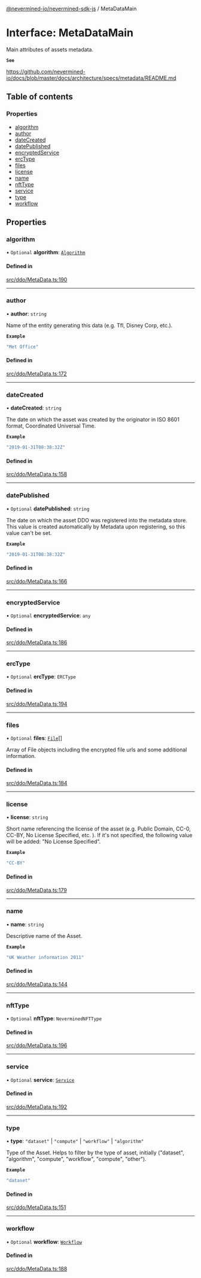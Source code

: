 [@nevermined-io/nevermined-sdk-js](../code-reference.md) / MetaDataMain

# Interface: MetaDataMain

Main attributes of assets metadata.

**`See`**

https://github.com/nevermined-io/docs/blob/master/docs/architecture/specs/metadata/README.md

## Table of contents

### Properties

- [algorithm](MetaDataMain.md#algorithm)
- [author](MetaDataMain.md#author)
- [dateCreated](MetaDataMain.md#datecreated)
- [datePublished](MetaDataMain.md#datepublished)
- [encryptedService](MetaDataMain.md#encryptedservice)
- [ercType](MetaDataMain.md#erctype)
- [files](MetaDataMain.md#files)
- [license](MetaDataMain.md#license)
- [name](MetaDataMain.md#name)
- [nftType](MetaDataMain.md#nfttype)
- [service](MetaDataMain.md#service)
- [type](MetaDataMain.md#type)
- [workflow](MetaDataMain.md#workflow)

## Properties

### algorithm

• `Optional` **algorithm**: [`Algorithm`](Algorithm.md)

#### Defined in

[src/ddo/MetaData.ts:190](https://github.com/nevermined-io/sdk-js/blob/097b71b/src/ddo/MetaData.ts#L190)

___

### author

• **author**: `string`

Name of the entity generating this data (e.g. Tfl, Disney Corp, etc.).

**`Example`**

```ts
"Met Office"
```

#### Defined in

[src/ddo/MetaData.ts:172](https://github.com/nevermined-io/sdk-js/blob/097b71b/src/ddo/MetaData.ts#L172)

___

### dateCreated

• **dateCreated**: `string`

The date on which the asset was created by the originator in
ISO 8601 format, Coordinated Universal Time.

**`Example`**

```ts
"2019-01-31T08:38:32Z"
```

#### Defined in

[src/ddo/MetaData.ts:158](https://github.com/nevermined-io/sdk-js/blob/097b71b/src/ddo/MetaData.ts#L158)

___

### datePublished

• `Optional` **datePublished**: `string`

The date on which the asset DDO was registered into the metadata store.
This value is created automatically by Metadata upon registering,
so this value can't be set.

**`Example`**

```ts
"2019-01-31T08:38:32Z"
```

#### Defined in

[src/ddo/MetaData.ts:166](https://github.com/nevermined-io/sdk-js/blob/097b71b/src/ddo/MetaData.ts#L166)

___

### encryptedService

• `Optional` **encryptedService**: `any`

#### Defined in

[src/ddo/MetaData.ts:186](https://github.com/nevermined-io/sdk-js/blob/097b71b/src/ddo/MetaData.ts#L186)

___

### ercType

• `Optional` **ercType**: `ERCType`

#### Defined in

[src/ddo/MetaData.ts:194](https://github.com/nevermined-io/sdk-js/blob/097b71b/src/ddo/MetaData.ts#L194)

___

### files

• `Optional` **files**: [`File`](File.md)[]

Array of File objects including the encrypted file urls and some additional information.

#### Defined in

[src/ddo/MetaData.ts:184](https://github.com/nevermined-io/sdk-js/blob/097b71b/src/ddo/MetaData.ts#L184)

___

### license

• **license**: `string`

Short name referencing the license of the asset (e.g. Public Domain, CC-0, CC-BY, No License Specified, etc. ).
If it's not specified, the following value will be added: "No License Specified".

**`Example`**

```ts
"CC-BY"
```

#### Defined in

[src/ddo/MetaData.ts:179](https://github.com/nevermined-io/sdk-js/blob/097b71b/src/ddo/MetaData.ts#L179)

___

### name

• **name**: `string`

Descriptive name of the Asset.

**`Example`**

```ts
"UK Weather information 2011"
```

#### Defined in

[src/ddo/MetaData.ts:144](https://github.com/nevermined-io/sdk-js/blob/097b71b/src/ddo/MetaData.ts#L144)

___

### nftType

• `Optional` **nftType**: `NeverminedNFTType`

#### Defined in

[src/ddo/MetaData.ts:196](https://github.com/nevermined-io/sdk-js/blob/097b71b/src/ddo/MetaData.ts#L196)

___

### service

• `Optional` **service**: [`Service`](Service.md)

#### Defined in

[src/ddo/MetaData.ts:192](https://github.com/nevermined-io/sdk-js/blob/097b71b/src/ddo/MetaData.ts#L192)

___

### type

• **type**: ``"dataset"`` \| ``"compute"`` \| ``"workflow"`` \| ``"algorithm"``

Type of the Asset. Helps to filter by the type of asset,
initially ("dataset", "algorithm", "compute", "workflow", "compute", "other").

**`Example`**

```ts
"dataset"
```

#### Defined in

[src/ddo/MetaData.ts:151](https://github.com/nevermined-io/sdk-js/blob/097b71b/src/ddo/MetaData.ts#L151)

___

### workflow

• `Optional` **workflow**: [`Workflow`](Workflow.md)

#### Defined in

[src/ddo/MetaData.ts:188](https://github.com/nevermined-io/sdk-js/blob/097b71b/src/ddo/MetaData.ts#L188)
